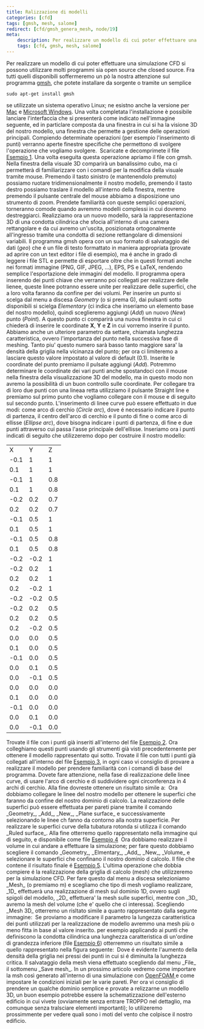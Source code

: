 ```yaml
---
title: Ralizzazione di modelli
categories: [cfd]
tags: [gmsh, mesh, salome]
redirect: [cfd/gmsh_genera_mesh, node/19]
meta:
    description: Per realizzare un modello di cui poter effettuare una simulazione CFD si possono utilizzare molti programmi sia open source che closed source. Fra tutti quelli disponibili soffermeremo un p&ograve; la nostra attenzione sul programma <a href="http://geuz.org/gmsh/">gmsh</a>.
    tags: [cfd, gmsh, mesh, salome]
---
```

Per realizzare un modello di cui poter effettuare una simulazione CFD si possono utilizzare molti programmi sia open source che closed source. Fra tutti quelli disponibili soffermeremo un p&ograve; la nostra attenzione sul programma <a href="http://geuz.org/gmsh/">gmsh</a>, che potete installare da sorgente o tramite un semplice
~~~language-php
sudo apt-get install gmsh
~~~

se utilizzate un sistema operativo Linux; ne esistno anche la versione per <a href="http://geuz.org/gmsh/bin/MacOSX/gmsh-1.65.0-MacOSX.tgz">Mac</a> e <a href="http://geuz.org/gmsh/bin/Windows/gmsh-1.65.0-Windows.zip">Microsoft Windows</a>.<!--break-->
Una volta completata l'installazione &egrave; possibile lanciare l'interfaccia che si presenter&agrave; come indicato nell'immagine seguente, ed in particlare  composta da una finestra in cui si ha la visione 3D del nostro modello, una finestra che permette a gestione delle operazioni principali. Compiendo determinate operazioni (per esempio l'inserimento di punti) verranno aperte finestre specifiche che permettono di svolgere l'operazione che vogliamo svolgere.
<img src="/files/image/19/immagine1.png" alt="" />
Scaricate e decomprimete il file <a href="/files/19/esempio1.geo">Esempio 1</a>. Una volta eseguita questa operazione apriamo il file con gmsh. Nella finestra della visuale 3D comparir&agrave; un banalissimo cubo, ma ci permetter&agrave; di familiarizzare con i comandi per la modifica della visuale tramite mouse.
Premendo il tasto sinistro (e mantenendolo premuto) possiamo ruotare tridimensionalmente il nostro modello, premendo il tasto destro possiamo traslare il modello all'interno della finestra, mentre premendo il pulsante centrale del mouse abbiamo a disposizione uno strumento di zoom. Prendete familiarit&agrave; con queste semplici operazioni, torneranno comode quando avremmo modelli complessi in cui dovremo destreggiarci.
Realizziamo ora un nuovo modello, sar&agrave; la rappresentazione 3D di una condotta cilindrica che sfocia all'interno di una camera rettangolare e da cui avremo un'uscita, posizionata ortogonalmente all'ingresso tramite una condotta di sezione rettangolare di dimensioni variabili.
Il programma gmsh opera con un suo formato di salvataggio dei dati (_geo_) che é un file di testo formattato in maniera appropriata (provate ad aprire con un text editor i file di esempio), ma é anche in grado di leggere i file STL e permette di esportare oltre che in questi formati anche nei formati immagine (PNG, GIF, JPEG, ...), EPS, PS e LaTeX, rendendo semplice l'esportazione dele immagini del modello.
Il programma opera inserendo dei punti chiave che verranno poi collegati per realizzare delle lienee, queste linee potranno essere unite per realizzare delle superfici, che a loro volta faranno da confine per dei volumi. Per inserire un punto si scelga dal menu a discesa _Geometry_ (o si prema G), dai pulsanti sotto disponibili si scielga _Elementary_ (ci indica che inseriamo un elemento base del nostro modello), quindi sceglieremo aggiungi (_Add_) un nuovo (_New_) punto (_Point_). A questo punto ci comparir&agrave; una nuova finestra in cui ci chieder&agrave; di inserire le coordinate **X**, **Y** e **Z** in cui vorremo inserire il punto. Abbiamo anche un ulteriore parametro da settare, chiamata lunghezza caratteristica, ovvero l'importanza del punto nella successiva fase di meshing. Tanto piu' questo numero sar&agrave; basso tanto maggiore sara' la densità della griglia nella vicinanza del punto; per ora ci limiteremo a lasciare questo valore impostato al valore di default (0.1). Inserite le coordinate del punto premiamo il pulsate aggiungi (_Add_).
Potremmo determinare le coordinate dei vari punti anche spostandoci con il mouse nella finestra della visualizzazione 3D del modello, ma in questo modo non avremo la possibilit&agrave; di un buon controllo sulle coordinate.
Per collegare tra di loro due punti con una lineaa retta utilizziamo il pulsante Straight line e premiamo sul primo punto che vogliamo collegare con il mouse e di seguito sul secondo punto.
L'inserimento di linee curve pu&ograve; essere effettuato in due modi: come arco di cerchio (_Circle arc_), dove é necessario indicare il punto di partenza, il centro dell'arco di cerchio e il punto di fine o come arco di ellisse (_Ellipse arc_), dove bisogna indicare i punti di partenza, di fine e due punti attraverso cui passa l'asse principale dell'ellisse.
Inseriamo ora i punti indicati di seguito che utilizzeremo dopo per costruire il nostro modello:
<table>
<tr><td>X</td><td>Y</td><td>Z</td></tr>
<tr><td>-0.1</td><td>1</td><td>1</td></tr>
<tr><td>0.1</td><td>1</td><td>1</td></tr>
<tr><td>-0.1</td><td>1</td><td>0.8</td></tr>
<tr><td>0.1</td><td>1</td><td>0.8</td></tr>
<tr><td>-0.2</td><td>0.2</td><td>0.7</td></tr>
<tr><td>0.2</td><td>0.2</td><td>0.7</td></tr>
<tr><td>-0.1</td><td>0.5</td><td>1</td></tr>
<tr><td>0.1</td><td>0.5</td><td>1</td></tr>
<tr><td>-0.1</td><td>0.5</td><td>0.8</td></tr>
<tr><td>0.1</td><td>0.5</td><td>0.8</td></tr>
<tr><td>-0.2</td><td>-0.2</td><td>1</td></tr>
<tr><td>-0.2</td><td>0.2</td><td>1</td></tr>
<tr><td>0.2</td><td>0.2</td><td>1</td></tr>
<tr><td>0.2</td><td>-0.2</td><td>1</td></tr>
<tr><td>-0.2</td><td>-0.2</td><td>0.5</td></tr>
<tr><td>-0.2</td><td>0.2</td><td>0.5</td></tr>
<tr><td>0.2</td><td>0.2</td><td>0.5</td></tr>
<tr><td>0.2</td><td>-0.2</td><td>0.5</td></tr>
<tr><td>0.0</td><td>0.0</td><td>0.5</td></tr>
<tr><td>0.1</td><td>0.0</td><td>0.5</td></tr>
<tr><td>-0.1</td><td>0.0</td><td>0.5</td></tr>
<tr><td>0.0</td><td>0.1</td><td>0.5</td></tr>
<tr><td>0.0</td><td>-0.1</td><td>0.5</td></tr>
<tr><td>0.0</td><td>0.0</td><td>0.0</td></tr>
<tr><td>0.1</td><td>0.0</td><td>0.0</td></tr>
<tr><td>-0.1</td><td>0.0</td><td>0.0</td></tr>
<tr><td>0.0</td><td>0.1</td><td>0.0</td></tr>
<tr><td>0.0</td><td>-0.1</td><td>0.0</td></tr>
</table>
Trovate il file con i punti gi&agrave; inseriti all'interno del file <a href="/files/19/esempio2.geo">Esempio 2</a>. Ora colleghiamo questi punti usando gli strumenti gi&agrave; visti precedentemente per ottenere il modello rappresentato qui sotto. Trovate il file con tutti i punti gi&agrave; collegati all'interno del file <a href="/files/19/esempio3.geo">Esempio 3</a>, in ogni caso vi consiglio di provare a realizzare il modello per prendere familiarit&agrave; con i comandi di base del programma. Dovete fare attenzione, nella fase di realizzazione delle linee curve, di usare l'arco di cerchio e di suddividere ogni circonferenza in 4 archi di cerchio. Alla fine dovreste ottenere un risultato simile a:
<img src="/files/image/19/immagine2.png" alt="" />
Ora dobbiamo collegare le linee del nostro modello per ottenere le superfici che faranno da confine del nostro dominio di calcolo. La realizzazione delle superfici pu&ograve; essere effettuata per pareti piane tramite il comando _Geometry_, _Add_, _New_, _Plane surface_ e successivamente selezionando le linee ch fanno da contorno alla nostra superficie. Per realizzare le superfici curve della tubatura rotonda si utilizza il comando _Ruled surface_. Alla fine otterremo quello rappresentato nella immagine qui di seguito, e disponibile come file <a href="/files/19/esempio4.geo">Esempio 4</a>
<img src="/files/image/19/immagine3.png" alt="" />
Ora dobbiamo realizzare il volume in cui andare a effettuare la simulazione; per fare questo dobbiamo scegliere il comando _Geometry_, _Elmentary_, _Add_, _New_, _Volume_ e selezionare le superfici che confinano il nostro dominio d calcolo. Il file che contene il risultato finale é <a href="/files/19/esempio5.geo">Esempio 5</a>.
L'ultima operazione che dobbia compiere é la realizzazione della griglia di calcolo (mesh) che utilizzeremo per la simulazione CFD. Per fare questo dal menu a discesa selezioniamo _Mesh_ (o premiamo m) e scegliamo che tipo di mesh vogliamo realizzare, _1D_ effettuer&agrave; una realizzazione di mesh sul dominio 1D, ovvero sugli spigoli del modello, _2D_ effettuera' la mesh sulle superfici, mentre con _3D_ avremo la mesh del volume (che e' quello che ci interessa). Scegliendo _Mesh 3D_ otterremo un risltato simile a quanto rappresentato dalla segunte immagine:
<img src="/files/image/19/immagine4.png" alt="" />
Se proviamo a modificare il parametro la lungezza caratteristica dei punti utilizzati per la realizzazione de modello avremmo una mesh pi&ugrave; o meno fitta in base al valore inserito. per esempio applicando ai punti che definiscono la condotta cilindrica una lunghezza caratteristica di un'ordine di grandezza inferiore (file <a href="/files/19/esempio6.geo">Esempio 6</a>) otterremmo un risultato simile a quello rappresentato nella figura seguente:
<img src="/files/image/19/immagine5.png" alt="" />
Dove é evidente l'aumento della densit&agrave; della griglia nei pressi dei punti in cui si é diminuita la lunghezza critica. Il salvataggio della mesh viena effettuato scegliendo dal menu _File_ il sottomenu _Save mesh_.
In un prossimo articolo vedremo come importare la msh cos&igrave; generato all'interno di una simulazione con <a href="/introduzione_openfoam">OpenFOAM </a>e come impostare le condizioni iniziali per le varie pareti. Per ora vi consiglio di prendere un qualche dominio semplice e provate a relizzarne un modello 3D, un buon esempio potrebbe essere la schematizzazione dell'esterno edificio in cui vivete (ovviamente senza entrare TROPPO nel dettaglio, ma comunque senza tralsciare elementi importanti); lo utilizeremo prossimmente per vedere quali sono i moti del vento che colpisce il nostro edificio.
